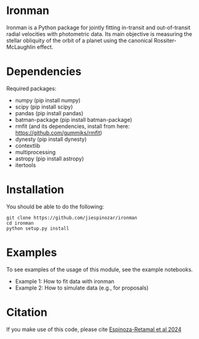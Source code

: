 # Ironman

Ironman is a Python package for jointly fitting in-transit and out-of-transit radial velocities with photometric data. Its main objective is measuring the stellar obliquity of the orbit of a planet using the canonical Rossiter-McLaughlin effect.

# Dependencies

Required packages:

- numpy (pip install numpy)
- scipy (pip install scipy)
- pandas (pip install pandas)
- batman-package (pip install batman-package)
- rmfit (and its dependencies, install from here: https://github.com/gummiks/rmfit)
- dynesty (pip install dynesty)
- contextlib 
- multiprocessing
- astropy (pip install astropy)
- itertools

# Installation

You should be able to do the following:

```
git clone https://github.com/jiespinozar/ironman
cd ironman
python setup.py install
```

# Examples

To see examples of the usage of this module, see the example notebooks.

- Example 1: How to fit data with ironman
- Example 2: How to simulate data (e.g., for proposals)

# Citation

If you make use of this code, please cite [Espinoza-Retamal et al 2024](https://ui.adsabs.harvard.edu/abs/2023ApJ...958L..20E/abstract)
